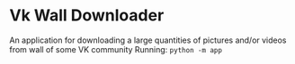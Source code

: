 # Vk Wall Downloader

An application for downloading a large quantities of pictures and/or videos from wall of some VK community
Running: ```python -m app```